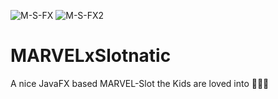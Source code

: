 ![M-S-FX](https://user-images.githubusercontent.com/83019866/119243443-14cdf680-bb67-11eb-8c62-578d552d9132.png)
![M-S-FX2](https://user-images.githubusercontent.com/83019866/119243459-37600f80-bb67-11eb-978a-340d87a4b381.png)
# MARVELxSlotnatic
A nice JavaFX based MARVEL-Slot the Kids are loved into 🦸🏼‍♂️ 

